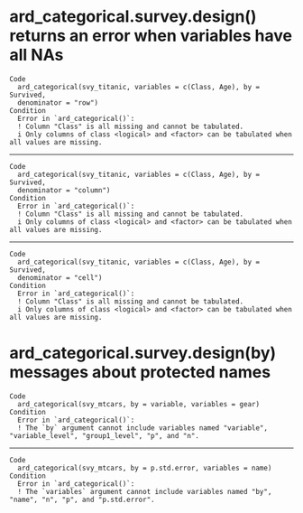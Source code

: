 # ard_categorical.survey.design() returns an error when variables have all NAs

    Code
      ard_categorical(svy_titanic, variables = c(Class, Age), by = Survived,
      denominator = "row")
    Condition
      Error in `ard_categorical()`:
      ! Column "Class" is all missing and cannot be tabulated.
      i Only columns of class <logical> and <factor> can be tabulated when all values are missing.

---

    Code
      ard_categorical(svy_titanic, variables = c(Class, Age), by = Survived,
      denominator = "column")
    Condition
      Error in `ard_categorical()`:
      ! Column "Class" is all missing and cannot be tabulated.
      i Only columns of class <logical> and <factor> can be tabulated when all values are missing.

---

    Code
      ard_categorical(svy_titanic, variables = c(Class, Age), by = Survived,
      denominator = "cell")
    Condition
      Error in `ard_categorical()`:
      ! Column "Class" is all missing and cannot be tabulated.
      i Only columns of class <logical> and <factor> can be tabulated when all values are missing.

# ard_categorical.survey.design(by) messages about protected names

    Code
      ard_categorical(svy_mtcars, by = variable, variables = gear)
    Condition
      Error in `ard_categorical()`:
      ! The `by` argument cannot include variables named "variable", "variable_level", "group1_level", "p", and "n".

---

    Code
      ard_categorical(svy_mtcars, by = p.std.error, variables = name)
    Condition
      Error in `ard_categorical()`:
      ! The `variables` argument cannot include variables named "by", "name", "n", "p", and "p.std.error".

